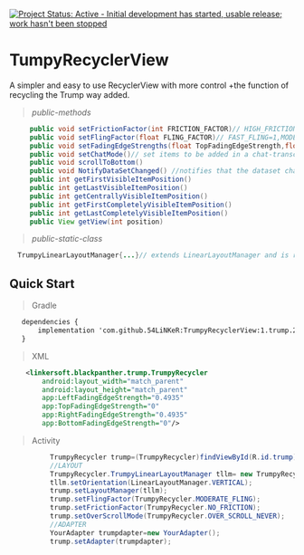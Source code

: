 [![Project Status: Active - Initial development has started, usable release; work hasn't been stopped ](http://www.repostatus.org/badges/0.1.0/active.svg)](http://www.repostatus.org/#active)

TumpyRecyclerView
=============
A simpler and easy to use RecyclerView with more control +the function of recycling the Trump way added.

> *public-methods*

```java
     public void setFrictionFactor(int FRICTION_FACTOR)// HIGH_FRICTION=15,MODERATE_FRICTION=10,LOW_FRICTION=5,NO_FRICTION=1
     public void setFlingFactor(float FLING_FACTOR)// FAST_FLING=1,MODERATE_FLING=0.5F,SLOW_FLING=0.1F,NO_FLING=0F
     public void setFadingEdgeStrengths(float TopFadingEdgeStrength,float BottomFadingEdgeStrength,float LeftFadingEdgeStrength,float RightFadingEdgeStrength)
     public void setChatMode()// set items to be added in a chat-transcript mode
     public void scrollToBottom()
     public void NotifyDataSetChanged() //notifies that the dataset changed when the RecyclerView is not drawing/scrolling
     public int getFirstVisibleItemPosition()
     public int getLastVisibleItemPosition()
     public int getCentrallyVisibleItemPosition()
     public int getFirstCompletelyVisibleItemPosition()
     public int getLastCompletelyVisibleItemPosition()
     public View getView(int position)
```

> *public-static-class*

```java
  TrumpyLinearLayoutManager{...}// extends LinearLayoutManager and is responsible for controlling the friction of the TumpyRecyclerView
```

## Quick Start

> Gradle

```xml
   dependencies {
       implementation 'com.github.54LiNKeR:TrumpyRecyclerView:1.trump.2'
   }
```

> XML

```xml
    <linkersoft.blackpanther.trump.TrumpyRecycler
        android:layout_width="match_parent"
        android:layout_height="match_parent"
        app:LeftFadingEdgeStrength="0.4935"
        app:TopFadingEdgeStrength="0"
        app:RightFadingEdgeStrength="0.4935"
        app:BottomFadingEdgeStrength="0"/>
```

> Activity

```java
          TrumpyRecycler trump=(TrumpyRecycler)findViewById(R.id.trump);
          //LAYOUT
          TrumpyRecycler.TrumpyLinearLayoutManager tllm= new TrumpyRecycler.TrumpyLinearLayoutManager(context);
          tllm.setOrientation(LinearLayoutManager.VERTICAL);
          trump.setLayoutManager(tllm);
          trump.setFlingFactor(TrumpyRecycler.MODERATE_FLING);
          trump.setFrictionFactor(TrumpyRecycler.NO_FRICTION);
          trump.setOverScrollMode(TrumpyRecycler.OVER_SCROLL_NEVER);
          //ADAPTER
          YourAdapter trumpdapter=new YourAdapter();
          trump.setAdapter(trumpdapter);
```


